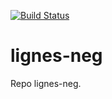 [![Build Status](https://travis-ci.org/DSI-Ville-Noumea/lignes-neg.svg?branch=master)](https://travis-ci.org/DSI-Ville-Noumea/lignes-neg)

# lignes-neg
Repo lignes-neg.
